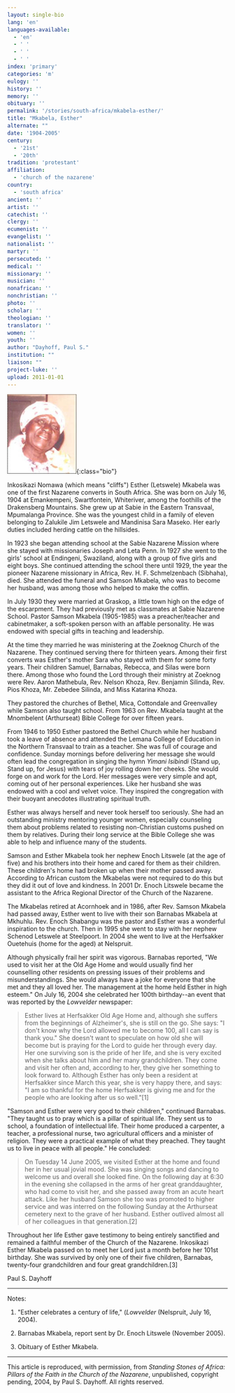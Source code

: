 ```yaml
---
layout: single-bio
lang: 'en'
languages-available:
  - 'en'
  - ' '
  - ' '
  - ' '
index: 'primary'
categories: 'm'
eulogy: ''
history: ''
memory: ''
obituary: ''
permalink: '/stories/south-africa/mkabela-esther/'
title: "Mkabela, Esther"
alternate: ""
date: '1904-2005'
century:
  - '21st'
  - '20th'
tradition: 'protestant'
affiliation:
  - 'church of the nazarene'
country:
  - 'south africa'
ancient: ''
artist: ''
catechist: ''
clergy: ''
ecumenist: ''
evangelist: ''
nationalist: ''
martyr: ''
persecuted: ''
medical: ''
missionary: ''
musician: ''
nonafrican: ''
nonchristian: ''
photo: ''
scholar: ''
theologian: ''
translator: ''
women: ''
youth: ''
author: "Dayhoff, Paul S."
institution: ""
liaison: ""
project-luke: ''
upload: 2011-01-01
---
```


![Esther Mkabela](/images/bio-pics/southafrica/mkabela-esther/mkabela_esther.jpg){:class="bio"}

Inkosikazi Nomawa (which means "cliffs") Esther (Letswele) Mkabela was one of the first Nazarene converts in South Africa.  She was born on July 16, 1904 at Emankempeni, Swartfontein, Whiteriver, among the foothills of the Drakensberg Mountains. She grew up at Sabie in the Eastern Transvaal, Mpumalanga Province. She was the youngest child in a family of eleven belonging to Zalukile Jim Letswele and Mandinisa Sara Maseko.  Her early duties included herding cattle on the hillsides.

In 1923 she began attending school at the Sabie Nazarene Mission where she stayed with missionaries Joseph and Leta Penn. In 1927 she went to the girls' school at Endingeni, Swaziland, along with a group of five  girls  and eight boys. She continued attending the school there until 1929, the year the pioneer Nazarene missionary in Africa, Rev. H. F. Schmelzenbach (Sibhaha), died.  She attended the funeral and Samson Mkabela, who was to become her husband, was among those who helped to make the coffin.

In July 1930 they were married at Graskop, a little town high on the edge of the escarpment. They had previously met as classmates at Sabie Nazarene School. Pastor Samson Mkabela (1905-1985) was a preacher/teacher and cabinetmaker, a soft-spoken person with an affable personality.  He was endowed with special gifts in teaching and leadership.

At the time they married he was ministering at the Zoeknog Church of the Nazarene.  They continued serving there for thirteen years.  Among their first converts was Esther's mother Sara who stayed with them for some forty years.  Their children Samuel, Barnabas, Rebecca, and Silas were born there.  Among those who found the Lord through their ministry at Zoeknog were Rev. Aaron Mathebula, Rev. Nelson Khoza, Rev. Benjamin Silinda, Rev. Pios Khoza, Mr. Zebedee Silinda, and Miss Katarina Khoza.

They pastored the churches of Bethel, Mica, Cottondale  and Greenvalley while Samson also taught school.  From 1963 on Rev. Mkabela taught at the Mnombelent (Arthurseat) Bible College for over fifteen years.

From 1946 to 1950 Esther pastored  the Bethel Church while her husband took a leave of absence and attended the Lemana College of Education in the Northern Transvaal to train as a teacher.  She was full of courage and confidence. Sunday mornings before delivering her message she would often lead the congregation in singing the hymn *Yimani Isibindi* (Stand up, Stand up, for Jesus) with tears of joy rolling down her cheeks. She would forge on and work for the Lord.  Her messages were very simple and apt, coming out of her personal experiences.  Like her husband she was endowed with a cool and velvet voice.  They inspired the congregation with their buoyant anecdotes illustrating spiritual truth.

Esther was always herself and never took herself too seriously.  She had an outstanding ministry mentoring younger women, especially counseling them about problems related to resisting non-Christian customs pushed on them by relatives. During their long service at the Bible College she was able to help and influence many of the students.

Samson and Esther Mkabela took her nephew Enoch Litswele (at the age of five) and his brothers into their home and cared for them as their children. These children's home had broken up when their mother passed away. According to African custom the Mkabelas were not required to do this but they did it out of love and kindness.  In 2001 Dr. Enoch Litswele became the assistant to the Africa Regional Director of the Church of the Nazarene.

The Mkabelas retired at Acornhoek and in 1986, after Rev. Samson Mkabela had passed away, Esther went to live with their son Barnabas Mkabela at Mkhuhlu.  Rev. Enoch Shabangu was the pastor and Esther was a wonderful inspiration to the church. Then in 1995 she went to stay with her nephew Schenod Letswele at Steelpoort.  In 2004 she went to live at the Herfsakker Ouetehuis (home for the aged) at Nelspruit.

Although physically frail her spirit was vigorous.  Barnabas reported, "We used to visit her at the Old Age Home and would usually find her counselling other residents on pressing issues of their problems and misunderstandings.  She would always have a joke for everyone that she met and they all loved her.  The management at the home held Esther in high esteem."  On July 16, 2004 she celebrated her 100th birthday--an event that was reported by the *Lowvelder* newspaper:

> Esther lives at Herfsakker Old Age Home and, although she suffers from the beginnings of Alzheimer's, she is still on the go.  She says: "I don't know why the Lord allowed me to become 100, all I can say is thank you."  She doesn't want to speculate on how old she will become but is praying for the Lord to guide her through every day.  Her one surviving son is the pride of her life, and she is very excited when she talks about him and her many grandchildren.  They come and visit her often and, according to her, they give her something to look forward to.  Although Esther has only been a resident at Herfsakker since March this year, she is very happy there, and says:  "I am so thankful for the home Herfsakker is giving me and for the people who are looking after us so well."[1]

"Samson and Esther were very good to their children," continued Barnabas. "They taught us to pray which is a  pillar of spiritual life.  They sent us to school, a foundation of intellectual life.  Their home produced a carpenter, a teacher, a professional nurse, two agricultural officers and a minister of religion.  They were a practical example of what they preached.  They taught us to live in peace with all  people." He concluded:

> On Tuesday 14 June 2005, we visited Esther at the home and found her in her usual jovial mood.  She was singing songs and dancing to welcome us and overall she looked fine.  On the following day at 6:30 in the evening she collapsed in the arms of her great granddaughter, who had come to visit her, and she passed away from an acute heart attack.  Like her husband Samson she too was promoted to higher service and was interred on the following Sunday at the Arthurseat cemetery next to the grave of her husband.  Esther outlived almost all of her colleagues in that generation.[2]

Throughout her life Esther gave testimony to being entirely sanctified and remained a faithful member of the Church of the Nazarene. Inkosikazi Esther Mkabela passed on to meet her Lord just a month before her 101st birthday.  She was survived by only one of their five children, Barnabas, twenty-four grandchildren and four great grandchildren.[3]

Paul S. Dayhoff

---

Notes:

1. "Esther celebrates a century of life," (*Lowvelder* (Nelspruit, July 16, 2004).

2. Barnabas Mkabela,  report sent by Dr. Enoch Litswele (November 2005).

3. Obituary of Esther Mkabela.

---

This article is reproduced, with permission, from *Standing Stones of Africa: Pillars of the Faith in the Church of the Nazarene*, unpublished, copyright pending, 2004, by Paul S. Dayhoff.  All rights reserved.